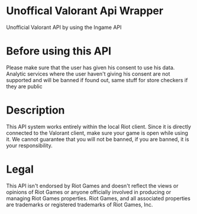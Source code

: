 # Unoffical Valorant Api Wrapper
Unofficial Valorant API by using the Ingame API

# Before using this API
Please make sure that the user has given his consent to use his data. Analytic services where the user haven't giving his consent are not supported and will be banned if found out, same stuff for store checkers if they are public

# Description
This API system works entirely within the local Riot client. Since it is directly connected to the Valorant client, make sure your game is open while using it. We cannot guarantee that you will not be banned, if you are banned, it is your responsibility.

# Legal
This API isn't endorsed by Riot Games and doesn't reflect the views or opinions of Riot Games or anyone officially involved in producing or managing Riot Games properties. Riot Games, and all associated properties are trademarks or registered trademarks of Riot Games, Inc.